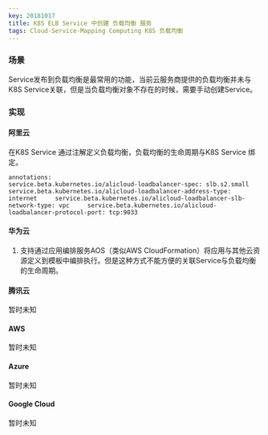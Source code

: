 ```yaml
---
key: 20181017
title: K8S ELB Service 中创建 负载均衡 服务
tags: Cloud-Service-Mapping Computing K8S 负载均衡
---
```


### 场景
Service发布到负载均衡是最常用的功能，当前云服务商提供的负载均衡并未与K8S Service关联，但是当负载均衡对象不存在的时候，需要手动创建Service。

### 实现
#### 阿里云
在K8S Service 通过注解定义负载均衡，负载均衡的生命周期与K8S Service 绑定。

```
annotations: 
service.beta.kubernetes.io/alicloud-loadbalancer-spec: slb.s2.small     service.beta.kubernetes.io/alicloud-loadbalancer-address-type: internet     service.beta.kubernetes.io/alicloud-loadbalancer-slb-network-type: vpc     service.beta.kubernetes.io/alicloud-loadbalancer-protocol-port: tcp:9033
```

#### 华为云
1. 支持通过应用编排服务AOS（类似AWS CloudFormation）将应用与其他云资源定义到模板中编排执行。但是这种方式不能方便的关联Service与负载均衡的生命周期。

#### 腾讯云
暂时未知

#### AWS
暂时未知

#### Azure
暂时未知

#### Google Cloud
暂时未知
